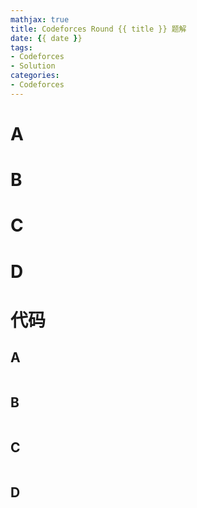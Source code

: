 ```yaml
---
mathjax: true
title: Codeforces Round {{ title }} 题解
date: {{ date }}
tags:
- Codeforces
- Solution
categories:
- Codeforces
---
```


# A

# B

# C

# D

<!--more-->

# 代码

## A

```c++

```

## B

```c++

```

## C

```c++

```

## D

```c++

```
